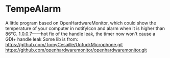# TempeAlarm
A little program based on OpenHardwareMonitor, which could show the temperature of your computer in notifyIcon and alarm when it is higher than 86℃.
1.0.0.7——hot fix of the handle leak, the timer now won't cause a GDI+ handle leak
Some lib is from:
https://github.com/TomyCesaille/UnfuckMicrophone.git
https://github.com/openhardwaremonitor/openhardwaremonitor.git
